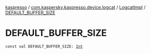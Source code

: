 [kaspresso](../../index.md) / [com.kaspersky.kaspresso.device.logcat](../index.md) / [LogcatImpl](index.md) / [DEFAULT_BUFFER_SIZE](./-d-e-f-a-u-l-t_-b-u-f-f-e-r_-s-i-z-e.md)

# DEFAULT_BUFFER_SIZE

`const val DEFAULT_BUFFER_SIZE: `[`Int`](https://kotlinlang.org/api/latest/jvm/stdlib/kotlin/-int/index.html)